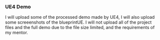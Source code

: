### UE4 Demo
I will upload some of the processed demo made by UE4, I will also upload some screeenshots of the blueprintUE. I will not upload all of the project files and the full demo due to the file size limited, and the requirements of my mentor.

